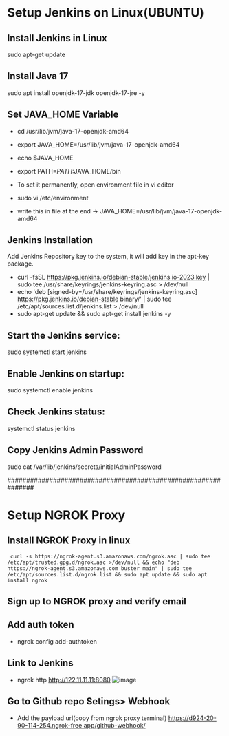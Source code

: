 # Setup Jenkins on Linux(UBUNTU)

## Install Jenkins in Linux
  sudo apt-get update

## Install Java 17
  sudo apt install openjdk-17-jdk openjdk-17-jre -y


## Set JAVA_HOME Variable
- cd /usr/lib/jvm/java-17-openjdk-amd64
- export JAVA_HOME=/usr/lib/jvm/java-17-openjdk-amd64
- echo $JAVA_HOME
- export PATH=$PATH:$JAVA_HOME/bin
  
- To set it permanently, open environment file in vi editor
- sudo vi /etc/environment
- write this in file at the end -> JAVA_HOME=/usr/lib/jvm/java-17-openjdk-amd64

## Jenkins Installation
  Add Jenkins Repository key to the system, it will add key in the apt-key package.
  - curl -fsSL https://pkg.jenkins.io/debian-stable/jenkins.io-2023.key | sudo tee /usr/share/keyrings/jenkins-keyring.asc > /dev/null
  - echo 'deb [signed-by=/usr/share/keyrings/jenkins-keyring.asc] https://pkg.jenkins.io/debian-stable binary/' | sudo tee /etc/apt/sources.list.d/jenkins.list > /dev/null
  - sudo apt-get update && sudo apt-get install jenkins -y

    
## Start the Jenkins service:
  sudo systemctl start jenkins

## Enable Jenkins on startup:
  sudo systemctl enable jenkins

## Check Jenkins status:
  systemctl status jenkins

## Copy Jenkins Admin Password
  sudo cat /var/lib/jenkins/secrets/initialAdminPassword

###############################################################

# Setup NGROK Proxy

## Install NGROK Proxy in linux
     curl -s https://ngrok-agent.s3.amazonaws.com/ngrok.asc | sudo tee /etc/apt/trusted.gpg.d/ngrok.asc >/dev/null && echo "deb https://ngrok-agent.s3.amazonaws.com buster main" | sudo tee /etc/apt/sources.list.d/ngrok.list && sudo apt update && sudo apt install ngrok
  
## Sign up to NGROK proxy and verify email

## Add auth token
- ngrok config add-authtoken <token>

## Link to Jenkins
- ngrok http http://122.11.11.11:8080 ![image](https://github.com/partha2mohapatra/DevopsNote/assets/111627485/024ac915-7870-45bf-bbfe-9d4c24cef65e)

## Go to Github repo Setings> Webhook
- Add the payload url(copy from ngrok proxy terminal)
    https://d924-20-90-114-254.ngrok-free.app/github-webhook/




